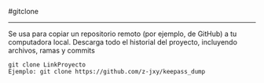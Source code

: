 #gitclone

--------

Se usa para copiar un repositorio remoto (por ejemplo, de GitHub) a tu computadora local. Descarga todo el historial del proyecto, incluyendo archivos, ramas y commits

```shell
git clone LinkProyecto
Ejemplo: git clone https://github.com/z-jxy/keepass_dump
```
